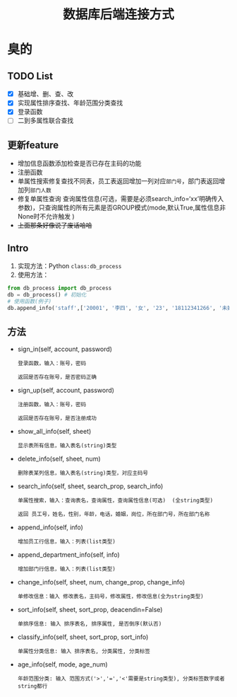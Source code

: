 <div align="center">
<h1>
数据库后端连接方式
</h1>
</div>

# 臭的

## TODO List
- [x] 基础增、删、查、改
- [x] 实现属性排序查找、年龄范围分类查找
- [x] 登录函数
- [ ] 二到多属性联合查找

## 更新feature
- 增加信息函数添加检查是否已存在主码的功能
- 注册函数
- 单属性搜索修复查找不同表，员工表返回增加一列对应`部门号`，部门表返回增加列`部门人数`
- 修复单属性查询 查询属性信息(可选，需要是必须search_info=‘xx’明确传入参数)，只查询属性的所有元素是否GROUP模式(mode,默认True,属性信息非None时不允许触发 )
- ~~上面那条好像说了废话哈哈~~

## Intro
1. 实现方法：Python `class:db_process`
2. 使用方法：
```python
from db_process import db_process
db = db_process() # 初始化
# 使用函数(例子)
db.append_info('staff',['20001', '李四', '女', '23', '18112341266', '未婚', '经理', '002'])
 ```

## 方法

* sign_in(self, account, password)

  `登录函数，输入：账号，密码`

  `返回是否存在账号，是否密码正确`


* sign_up(self, account, password)

  `注册函数，输入：账号，密码`
  
  `返回是否存在账号，是否注册成功`


* show_all_info(self, sheet)

  `显示表所有信息，输入表名(string)类型`


* delete_info(self, sheet, num)

    `删除表某列信息，输入表名(string)类型，对应主码号`


* search_info(self, sheet, search_prop, search_info)

    `单属性搜索，输入：查询表名，查询属性，查询属性信息(可选)  (全string类型)`
    
    `返回 员工号，姓名，性别，年龄，电话，婚姻，岗位，所在部门号，所在部门名称`


* append_info(self, info)

    `增加员工行信息，输入：列表(list类型)`


* append_department_info(self, info)

    `增加部门行信息，输入：列表(list类型)`


* change_info(self, sheet, num, change_prop, change_info)

    `单修改信息：输入 修改表名，主码号，修改属性，修改信息(全为string类型)`


* sort_info(self, sheet, sort_prop, deacendin=False)

    `单排序信息: 输入 排序表名, 排序属性, 是否倒序(默认否)`


* classify_info(self, sheet, sort_prop, sort_info)

    `单属性分类信息: 输入 排序表名, 分类属性, 分类标签`


* age_info(self, mode, age_num)

    `年龄范围分类: 输入 范围方式('>','=','<'需要是string类型), 分类标签数字或者string都行`

